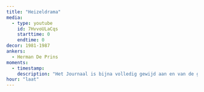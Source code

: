 ```yaml
---
title: "Heizeldrama"
media:
  - type: youtube
    id: 7HvvoULaCqs
    starttime: 0
    endtime: 0
decor: 1981-1987
ankers:
  - Herman De Prins
moments:
  - timestamp:
    description: "Het Journaal is bijna volledig gewijd aan en van de grootste rampen in de voetbalgeschiedenis: bij supporterrellen komen 39 mensen om."
hour: "laat"
---
```

